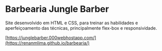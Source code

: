 # Barbearia Jungle Barber
Site desenvolvido em HTML e CSS, para treinar as habilidades e aperfeiçoamento das técnicas, principalmente flex-box e responsividade.

[https://junglebarber.000webhostapp.com/](https://renanmlima.github.io/barbearia/)
